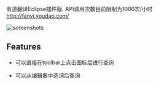 有道翻译Eclipse插件版.
API调用次数目前限制为1000次/小时
http://fanyi.youdao.com/

![screenshots](https://raw.github.com/Suxiaogang/YouDao-Fanyi/master/icon/screenshot.png)

## Features

* 可以直接在toolbar上点击图标后进行查询

* 可以从编辑器中选词后查询